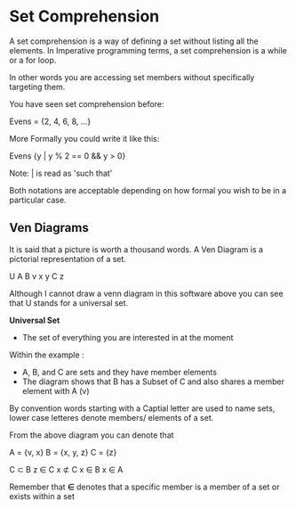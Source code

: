 # Set Comprehension 

A set comprehension is a way of defining a set without listing all the elements.
In Imperative programming terms, a set comprehension is a while or a for loop.

In other words you are accessing set members without specifically targeting them. 

You have seen set comprehension before: 

Evens = {2, 4, 6, 8, ...}

More Formally you could write it like this:

Evens {y | y % 2 == 0 && y > 0}

Note: | is read as 'such that' 

Both notations are acceptable depending on how formal you wish to be in a particular case. 

## Ven Diagrams 

It is said that a picture is worth a thousand words. 
A Ven Diagram is a pictorial representation of a set. 

U
  A     B
    v x   y
          C
            z


Although I cannot draw a venn diagram in this software above you can see that U stands for a universal set. 

**Universal Set**
- The set of everything you are interested in at the moment 

Within the example :
- A, B, and C are sets and they have member elements 
- The diagram shows that B has a Subset of C and also shares a member element with A (v)

By convention words starting with a Captial letter are used to name sets, lower case letteres denote members/ elements of a set.

From the above diagram you can denote that 

A = {v, x}
B = {x, y, z}
C = {z}

C ⊂ B
z ∈ C
x ⊄ C
x ∈ B
x ∈ A

Remember that **∈** denotes that a specific member is a member of a set or exists within a set